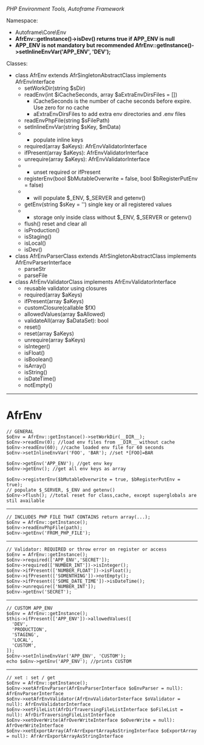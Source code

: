 *PHP Environment Tools, Autoframe Framework*

Namespace:
- Autoframe\Core\Env
- **AfrEnv::getInstance()->isDev() returns true if APP_ENV is null**
- **APP_ENV is not mandatory but recommended AfrEnv::getInstance()->setInlineEnvVar('APP_ENV', 'DEV');**

Classes:
- class AfrEnv extends AfrSingletonAbstractClass implements AfrEnvInterface
  - setWorkDir(string $sDir)
  - readEnv(int $iCacheSeconds, array $aExtraEnvDirsFiles = [])
    * iCacheSeconds is the number of cache seconds before expire. Use zero for no cache
    * aExtraEnvDirsFiles to add extra env directories and .env files
  - readEnvPhpFile(string $sFilePath)
  - setInlineEnvVar(string $sKey, $mData)
  - - populate inline keys
  - required(array $aKeys): AfrEnvValidatorInterface
  - ifPresent(array $aKeys): AfrEnvValidatorInterface
  - unrequire(array $aKeys): AfrEnvValidatorInterface
  - - unset required or ifPresent
  - registerEnv(bool $bMutableOverwrite = false, bool $bRegisterPutEnv = false)
  - - will populate $_ENV, $_SERVER and getenv()
  - getEnv(string $sKey = '') single key or all registered values
  - - storage only inside class without $_ENV, $_SERVER or getenv()
  - flush()  reset and clear all
  - isProduction()
  - isStaging()
  - isLocal()
  - isDev()
- class AfrEnvParserClass extends AfrSingletonAbstractClass implements AfrEnvParserInterface
    - parseStr
    - parseFile
- class AfrEnvValidatorClass implements AfrEnvValidatorInterface
    - reusable validator using closures
    - required(array $aKeys)
    - ifPresent(array $aKeys)
    - customClosure(callable $fX)
    - allowedValues(array $aAllowed)
    - validateAll(array $aDataSet): bool
    - reset()
    - reset(array $aKeys)
    - unrequire(array $aKeys)
    - isInteger()
    - isFloat()
    - isBoolean()
    - isArray()
    - isString()
    - isDateTime()
    - notEmpty()

---

# AfrEnv

    // GENERAL
    $oEnv = AfrEnv::getInstance()->setWorkDir(__DIR__);
    $oEnv->readEnv(0); //load env files from __DIR__ without cache
    $oEnv->readEnv(60); //cache loaded env file for 60 seconds
    $oEnv->setInlineEnvVar('FOO', 'BAR'); //set *[FOO]=BAR
    
    $oEnv->getEnv('APP_ENV'); //get env key
    $oEnv->getEnv(); //get all env keys as array

    $oEnv->registerEnv($bMutableOverwrite = true, $bRegisterPutEnv = true);
    // populate $_SERVER, $_ENV and getenv()
    $oEnv->flush(); //total reset for class,cache, except superglobals are stil available

---

    // INCLUDES PHP FILE THAT CONTAINS return array(...);
    $oEnv = AfrEnv::getInstance();
    $oEnv->readEnvPhpFile(path);
    $oEnv->getEnv('FROM_PHP_FILE');

---

    // Validator: REQUIRED or throw error on register or access
    $oEnv = AfrEnv::getInstance();
    $oEnv->required(['APP_ENV','SECRET']);
    $oEnv->required(['NUMBER_INT'])->isInteger();
    $oEnv->ifPresent(['NUMBER_FLOAT'])->isFloat();
    $oEnv->ifPresent(['SOMENTHING'])->notEmpty();
    $oEnv->ifPresent(['SOME_DATE_TIME'])->isDateTime();
    $oEnv->unrequire(['NUMBER_INT']);
    $oEnv->getEnv('SECRET');

---

    // CUSTOM APP_ENV
    $oEnv = AfrEnv::getInstance();
    $this->ifPresent(['APP_ENV'])->allowedValues([
      'DEV',
      'PRODUCTION',
      'STAGING',
      'LOCAL',
      'CUSTOM',
    ]);
    $oEnv->setInlineEnvVar('APP_ENV', 'CUSTOM');
    echo $oEnv->getEnv('APP_ENV'); //prints CUSTOM
	
---

    // xet : set / get
    $oEnv = AfrEnv::getInstance();
    $oEnv->xetAfrEnvParser(AfrEnvParserInterface $oEnvParser = null): AfrEnvParserInterface
    $oEnv->xetAfrEnvValidator(AfrEnvValidatorInterface $oValidator = null): AfrEnvValidatorInterface
    $oEnv->xetFileList(AfrDirTraversingFileListInterface $oFileList = null): AfrDirTraversingFileListInterface
    $oEnv->xetOverWrite(AfrOverWriteInterface $oOverWrite = null): AfrOverWriteInterface
    $oEnv->xetExportArray(AfrArrExportArrayAsStringInterface $oExportArray = null): AfrArrExportArrayAsStringInterface
